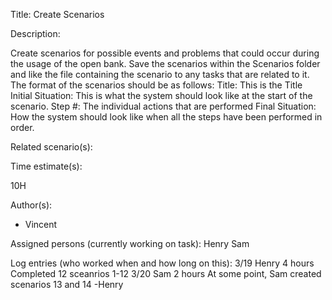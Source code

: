 Title: Create Scenarios

Description:

  Create scenarios for possible events and problems that could occur
  during the usage of the open bank. Save the scenarios within the
  Scenarios folder and like the file containing the scenario to any
  tasks that are related to it. The format of the scenarios should be
  as follows:
		Title: This is the Title
		Initial Situation: This is what the system should look like
			at the start of the scenario.
		Step #: The individual actions that are performed
		Final Situation: How the system should look like when all the
			steps have been performed in order.
  
Related scenario(s):


  
Time estimate(s):

  10H

Author(s):

  - Vincent

Assigned persons (currently working on task):
    Henry
    Sam

Log entries (who worked when and how long on this):
    3/19 Henry 4 hours
        Completed 12 sceanrios 1-12
    3/20 Sam 2 hours
        At some point, Sam created scenarios 13 and 14 -Henry

